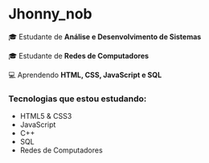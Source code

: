 # Jhonny_nob
🎓 Estudante de **Análise e Desenvolvimento de Sistemas**  

🎓 Estudante de **Redes de Computadores**

💻 Aprendendo **HTML, CSS, JavaScript e SQL**  

### Tecnologias que estou estudando:
- HTML5 & CSS3
- JavaScript
- C++
- SQL
- Redes de Computadores

